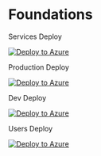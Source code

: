# Foundations

Services Deploy

[![Deploy to Azure](https://aka.ms/deploytoazurebutton)](https://portal.azure.com/#create/Microsoft.Template/uri/https%3A%2F%2Fraw.githubusercontent.com%2Fairnetprofessionalservices%2FFoundations%2Fmaster%2Fservicesdeploy.json)



Production Deploy

[![Deploy to Azure](https://aka.ms/deploytoazurebutton)](https://portal.azure.com/#create/Microsoft.Template/uri/https%3A%2F%2Fraw.githubusercontent.com%2Fairnetprofessionalservices%2FFoundations%2Fmaster%2Fproddeploy.json)



Dev Deploy

[![Deploy to Azure](https://aka.ms/deploytoazurebutton)](https://portal.azure.com/#create/Microsoft.Template/uri/https%3A%2F%2Fraw.githubusercontent.com%2Fairnetprofessionalservices%2FFoundations%2Fmaster%2Fdevdeploy.json)



Users Deploy

[![Deploy to Azure](https://aka.ms/deploytoazurebutton)](https://portal.azure.com/#create/Microsoft.Template/uri/https%3A%2F%2Fraw.githubusercontent.com%2Fairnetprofessionalservices%2FFoundations%2Fmaster%2Fusersdeploy.json)


